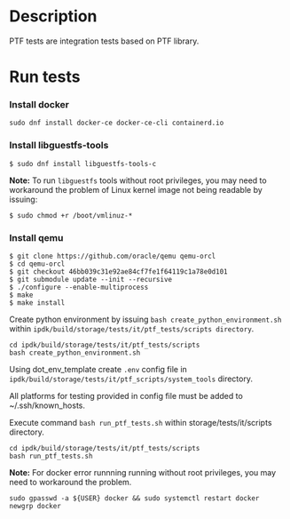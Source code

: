 # Description
PTF tests are integration tests based on PTF library.

# Run tests

### Install docker
```
sudo dnf install docker-ce docker-ce-cli containerd.io
```

### Install libguestfs-tools
```
$ sudo dnf install libguestfs-tools-c
```

**Note:**
To run `libguestfs` tools without root privileges, you may need to workaround
the problem of
Linux kernel image not being readable by issuing:
```
$ sudo chmod +r /boot/vmlinuz-*
```

### Install qemu
```
$ git clone https://github.com/oracle/qemu qemu-orcl
$ cd qemu-orcl
$ git checkout 46bb039c31e92ae84cf7fe1f64119c1a78e0d101
$ git submodule update --init --recursive
$ ./configure --enable-multiprocess
$ make
$ make install
```

Create python environment by issuing `bash create_python_environment.sh` within `ipdk/build/storage/tests/it/ptf_tests/scripts directory`.
```
cd ipdk/build/storage/tests/it/ptf_tests/scripts
bash create_python_environment.sh
```

Using dot_env_template create `.env` config file in `ipdk/build/storage/tests/it/ptf_scripts/system_tools` directory.


All platforms for testing provided in config file must be added to ~/.ssh/known_hosts.


Execute command `bash run_ptf_tests.sh` within storage/tests/it/scripts directory.
```
cd ipdk/build/storage/tests/it/ptf_tests/scripts
bash run_ptf_tests.sh
```

**Note:**
For docker error runnning running without  root privileges, you may need to workaround the problem.
```
sudo gpasswd -a ${USER} docker && sudo systemctl restart docker
newgrp docker
```